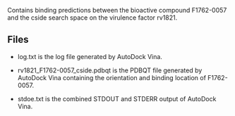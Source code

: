 Contains binding predictions between the bioactive compound F1762-0057 and the cside search space on the virulence factor rv1821.

## Files

- log.txt is the log file generated by AutoDock Vina.

- rv1821_F1762-0057_cside.pdbqt is the PDBQT file generated by AutoDock Vina containing the orientation and binding location of F1762-0057.

- stdoe.txt is the combined STDOUT and STDERR output of AutoDock Vina.

